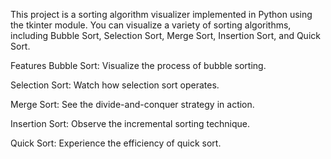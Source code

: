 This project is a sorting algorithm visualizer implemented in Python using the tkinter module. You can visualize a variety of sorting algorithms, including Bubble Sort, Selection Sort, Merge Sort, Insertion Sort, and Quick Sort.

Features
Bubble Sort: Visualize the process of bubble sorting.

Selection Sort: Watch how selection sort operates.

Merge Sort: See the divide-and-conquer strategy in action.

Insertion Sort: Observe the incremental sorting technique.

Quick Sort: Experience the efficiency of quick sort.
